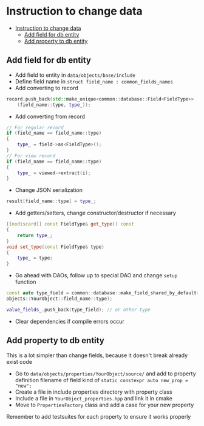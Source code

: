 # Instruction to change data

<!-- TOC -->

* [Instruction to change data](#instruction-to-change-data)
    * [Add field for db entity](#add-field-for-db-entity)
    * [Add property to db entity](#add-property-to-db-entity)

<!-- TOC -->

## Add field for db entity

- Add field to entity in `data/objects/base/include`
- Define field name in `struct field_name : common_fields_names`
- Add converting to record

```C++
record.push_back(std::make_unique<common::database::Field<FieldType>>
    (field_name::type, type_));
```

- Add converting from record

```C++
// For regular record
if (field_name == field_name::type)
{
    type_ = field->as<FieldType>();
}
// For view record
if (field_name == field_name::type)
{
    type_ = viewed->extract(i);
}
```

- Change JSON serialization

```C++
result[field_name::type] = type_;
```

- Add getters/setters, change constructor/destructor if necessary

```C++
[[nodiscard]] const FieldType& get_type() const
{
    return type_;
}
void set_type(const FieldType& type)
{
    type_ = type;
}
```

- Go ahead with DAOs, follow up to special DAO and change `setup` function

```C++
const auto type_field = common::database::make_field_shared_by_default<FieldType>(
objects::YourObject::field_name::type);

value_fields_.push_back(type_field); // or other type
```

- Clear dependencies if compile errors occur

## Add property to db entity

This is a lot simpler than change fields, because it doesn't break already exist code

- Go to `data/objects/properties/YourObject/source/` and add to property definition filename of field
  kind of `static constexpr auto new_prop = "new";`
- Create a file in include properties directory with property class
- Include a file in `YourObject_properties.hpp` and link it in cmake
- Move to `PropertiesFactory` class and add a case for your new property

Remember to add testsuites for each property to ensure it works properly